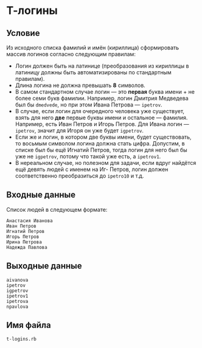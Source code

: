 # Т-логины

## Условие

Из исходного списка фамилий и имён (кириллица) сформировать массив логинов согласно следующим правилам:

* Логин должен быть на латинице (преобразования из кириллицы в латиницу должны быть автоматизированы по стандартным правилам).
* Длина логина не должна превышать **8** символов.
* В самом стандартном случае логин — это **первая** буква имени + не более семи букв фамилии. Например, логин Дмитрия Медведева был бы `dmedvede`, но при этом Ивана Петрова — `ipetrov`.
* В случае, если логин для очередного человека уже существует, взять для него **две** первые буквы имени и остальное — фамилия. Например, есть Иван Петров и Игорь Петров. Для Ивана логин — `ipetrov`, значит для Игоря он уже будет `igpetrov`.
* Если же и логин, в котором две буквы имени, будет существовать, то восьмым символом логина должна стать цифра. Допустим, в списке был бы ещё Игнатий Петров, тогда логин для него был бы уже не `igpetrov`, потому что такой уже есть, а `ipetrov1`.
* В нереальном случае, но полезном для задачи, если вдруг найдётся ещё девять людей с именем на Иг- Петров, логин должен соответственно преобразиться до `ipetro10` и т.д.


## Входные данные

Список людей в следующем формате:

```
Анастасия Иванова
Иван Петров
Игнатий Петров
Игорь Петров
Ирина Петрова
Надежда Павлова
```

## Выходные данные

```
aivanova
ipetrov
igpetrov
ipetrov1
ipetrova
npavlova
```

## Имя файла

`t-logins.rb`
